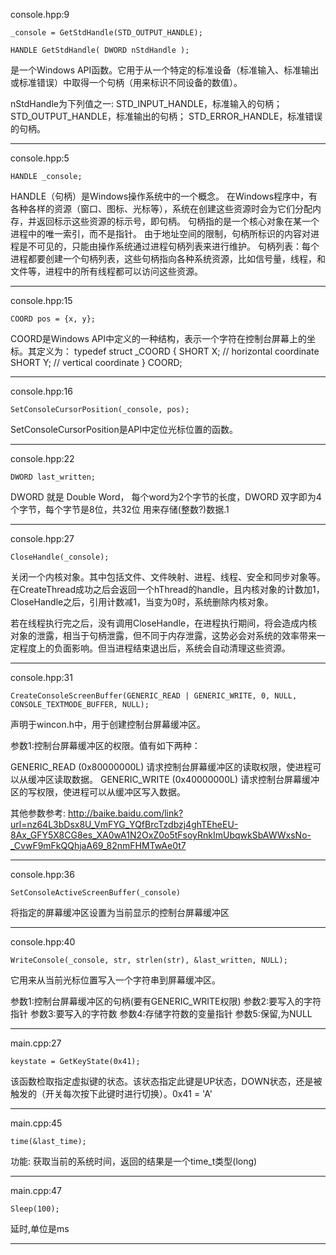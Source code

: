 

console.hpp:9

```
_console = GetStdHandle(STD_OUTPUT_HANDLE);

HANDLE GetStdHandle( DWORD nStdHandle );
```

是一个Windows API函数。它用于从一个特定的标准设备（标准输入、标准输出或标准错误）中取得一个句柄（用来标识不同设备的数值）。

nStdHandle为下列值之一:
STD_INPUT_HANDLE，标准输入的句柄；
STD_OUTPUT_HANDLE，标准输出的句柄；
STD_ERROR_HANDLE，标准错误的句柄。

------

console.hpp:5

`HANDLE _console;`

HANDLE（句柄）是Windows操作系统中的一个概念。
在Windows程序中，有各种各样的资源（窗口、图标、光标等），系统在创建这些资源时会为它们分配内存，并返回标示这些资源的标示号，即句柄。
句柄指的是一个核心对象在某一个进程中的唯一索引，而不是指针。
由于地址空间的限制，句柄所标识的内容对进程是不可见的，只能由操作系统通过进程句柄列表来进行维护。
句柄列表：每个进程都要创建一个句柄列表，这些句柄指向各种系统资源，比如信号量，线程，和文件等，进程中的所有线程都可以访问这些资源。

------

console.hpp:15

`COORD pos = {x, y};`

COORD是Windows API中定义的一种结构，表示一个字符在控制台屏幕上的坐标。其定义为：
typedef struct _COORD {
SHORT X; // horizontal coordinate
SHORT Y; // vertical coordinate
} COORD;

------

console.hpp:16

`SetConsoleCursorPosition(_console, pos);`

SetConsoleCursorPosition是API中定位光标位置的函数。

------

console.hpp:22

`DWORD last_written;`

DWORD 就是 Double Word， 每个word为2个字节的长度，DWORD 双字即为4个字节，每个字节是8位，共32位
用来存储(整数?)数据.1

------

console.hpp:27

`CloseHandle(_console);`

关闭一个内核对象。其中包括文件、文件映射、进程、线程、安全和同步对象等。在CreateThread成功之后会返回一个hThread的handle，且内核对象的计数加1，CloseHandle之后，引用计数减1，当变为0时，系统删除内核对象。  

若在线程执行完之后，没有调用CloseHandle，在进程执行期间，将会造成内核对象的泄露，相当于句柄泄露，但不同于内存泄露，这势必会对系统的效率带来一定程度上的负面影响。但当进程结束退出后，系统会自动清理这些资源。  

------

console.hpp:31

`CreateConsoleScreenBuffer(GENERIC_READ | GENERIC_WRITE, 0, NULL, CONSOLE_TEXTMODE_BUFFER, NULL);`

声明于wincon.h中，用于创建控制台屏幕缓冲区。

参数1:控制台屏幕缓冲区的权限。值有如下两种：

GENERIC_READ (0x80000000L)
请求控制台屏幕缓冲区的读取权限，使进程可以从缓冲区读取数据。
GENERIC_WRITE (0x40000000L)
请求控制台屏幕缓冲区的写权限，使进程可以从缓冲区写入数据。

其他参数参考:
http://baike.baidu.com/link?url=nz64L3bDsx8U_VmFYG_YQfBrcTzdbzj4ghTEheEU-8Ax_GFY5X8CG8es_XA0wA1N2OxZ0o5tFsoyRnkImUbqwkSbAWWxsNo-_CvwF9mFkQQhjaA69_82nmFHMTwAe0t7

------

console.hpp:36

`SetConsoleActiveScreenBuffer(_console)`

将指定的屏幕缓冲区设置为当前显示的控制台屏幕缓冲区

------

console.hpp:40

`WriteConsole(_console, str, strlen(str), &last_written, NULL);`

它用来从当前光标位置写入一个字符串到屏幕缓冲区。

参数1:控制台屏幕缓冲区的句柄(要有GENERIC_WRITE权限)
参数2:要写入的字符指针
参数3:要写入的字符数
参数4:存储字符数的变量指针
参数5:保留,为NULL

-----

main.cpp:27

`keystate = GetKeyState(0x41);`

该函数检取指定虚拟键的状态。该状态指定此键是UP状态，DOWN状态，还是被触发的（开关每次按下此键时进行切换）。0x41 = 'A'

-----

main.cpp:45

`time(&last_time);`

功能: 获取当前的系统时间，返回的结果是一个time_t类型(long)

-----

main.cpp:47

`Sleep(100);`

延时,单位是ms

-----



